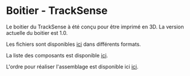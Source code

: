 # Boitier - TrackSense

Le boitier du TrackSense à été conçu pour être imprimé en 3D. La version actuelle du boitier est 1.0.

Les fichiers sont disponibles [ici](./V1.0/) dans différents formats. 

La liste des composants est disponible [ici](./Visserie.md).

L'ordre pour réaliser l'assemblage est disponible ici [ici](./Assemblage.md).